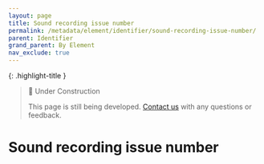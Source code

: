 ```yaml
---
layout: page
title: Sound recording issue number
permalink: /metadata/element/identifier/sound-recording-issue-number/
parent: Identifier
grand_parent: By Element
nav_exclude: true
---
```


{: .highlight-title }
> 🚧 Under Construction
>
> This page is still being developed. [Contact us](/metadata-documentation/contact/) with any questions or feedback.

# Sound recording issue number